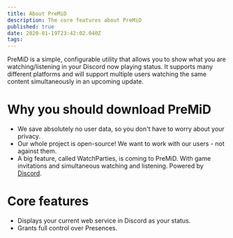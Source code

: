 ```yaml
---
title: About PreMiD
description: The core features about PreMiD
published: true
date: 2020-01-19T23:42:02.040Z
tags: 
---
```


PreMiD is a simple, configurable utility that allows you to show what you are watching/listening in your Discord now playing status. It supports many different platforms and will support multiple users watching the same content simultaneously in an upcoming update.

# Why you should download PreMiD
- We save absolutely no user data, so you don't have to worry about your privacy.
- Our whole project is open-source! We want to work with our users - not against them.
- A big feature, called WatchParties, is coming to PreMiD. With game invitations and simultaneous watching and listening. Powered by [Discord](https://discordapp.com/).

# Core features
- Displays your current web service in Discord as your status.
- Grants full control over Presences.